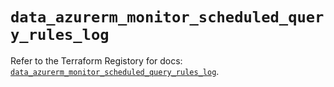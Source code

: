 # `data_azurerm_monitor_scheduled_query_rules_log`

Refer to the Terraform Registory for docs: [`data_azurerm_monitor_scheduled_query_rules_log`](https://registry.terraform.io/providers/hashicorp/azurerm/3.68.0/docs/data-sources/monitor_scheduled_query_rules_log).
